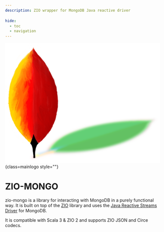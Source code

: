 ```yaml
---
description: ZIO wrapper for MongoDB Java reactive driver

hide:
  - toc
  - navigation
---
```


![Logo](imgs/logo-medium.png){class=mainlogo style=""}

# ZIO-MONGO

zio-mongo is a library for interacting with MongoDB in a purely functional way. It is built on top of the [ZIO](https://zio.dev) library and uses the [Java Reactive Streams Driver](http://mongodb.github.io/mongo-java-driver/) for MongoDB.

It is compatible with Scala 3 &  ZIO 2 and supports ZIO JSON and Circe codecs.

